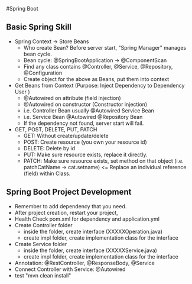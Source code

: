#Spring Boot 

## Basic Spring Skill
- Spring Context -> Store Beans
  - Who create Bean? Before server start, "Spring Manager" manages bean cycle.
  - Bean cycle: @SpringBootApplication -> @ComponentScan
  - Find any class contains @Controller, @Service, @Repository, @Configuration
  - Create object for the above as Beans, put them into context
- Get Beans from Context (Purpose: Inject Dependency to Dependency User )
  - @Autowired on attribute (field injection)
  - @Autowired on constructor (Constructor injection)
  - i.e. Controller Bean usually @Autowired Service Bean
  - i.e. Service Bean @Autowired @Repository Bean
  - If the dependency not found, server start will fail.
- GET, POST, DELETE, PUT, PATCH
  - GET:  Without create/update/delete
  - POST: Create resource (you own your resource id)
  - DELETE: Delete by id
  - PUT:  Make sure resource exists, replace it directly.
  - PATCH: Make sure resource exists, set method on that object (i.e. patchCatName -> cat.setname) <= Replace an individual reference (field) within Class.

## Spring Boot Project Development
- Remember to add dependency that you need.
- After project creation, restart your project,
- Health Check pom.xml for dependency and application.yml
- Create Controller folder 
  - inside the folder, create interface (XXXXXOperation.java)
  - create impl folder, create implementation class for the interface
- Create Service folder
  - inside the folder, create interface (XXXXXService.java)
  - create impl folder, create implementation class for the interface
- Annotation: @RestController, @ResponseBody, @Service
- Connect Controller with Service: @Autowired
- test "mvn clean install"